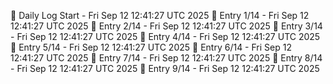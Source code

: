 📅 Daily Log Start - Fri Sep 12 12:41:27 UTC 2025
📌 Entry 1/14 - Fri Sep 12 12:41:27 UTC 2025
📌 Entry 2/14 - Fri Sep 12 12:41:27 UTC 2025
📌 Entry 3/14 - Fri Sep 12 12:41:27 UTC 2025
📌 Entry 4/14 - Fri Sep 12 12:41:27 UTC 2025
📌 Entry 5/14 - Fri Sep 12 12:41:27 UTC 2025
📌 Entry 6/14 - Fri Sep 12 12:41:27 UTC 2025
📌 Entry 7/14 - Fri Sep 12 12:41:27 UTC 2025
📌 Entry 8/14 - Fri Sep 12 12:41:27 UTC 2025
📌 Entry 9/14 - Fri Sep 12 12:41:27 UTC 2025
